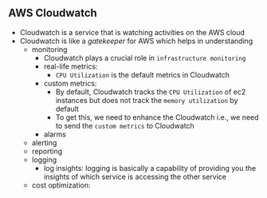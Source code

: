 AWS Cloudwatch
---------------

* Cloudwatch is a service that is watching activities on the AWS cloud
* Cloudwatch is like a _gatekeeper_ for AWS which helps in understanding  
    * monitoring 
        * Cloudwatch plays a crucial role in `infrastructure monitoring`
        * real-life metrics: 
            * `CPU Utilization` is the default metrics in Cloudwatch
        * custom metrics:
            * By default, Cloudwatch tracks the `CPU Utilization` of ec2 instances but does not track the `memory utilization` by default
            * To get this, we need to enhance the Cloudwatch i.e., we need to send the `custom metrics` to Cloudwatch
        * alarms
    * alerting 
    * reporting 
    * logging
        * log insights: logging is basically a capability of providing you the insights of which service is accessing the other service
    * cost optimization: 